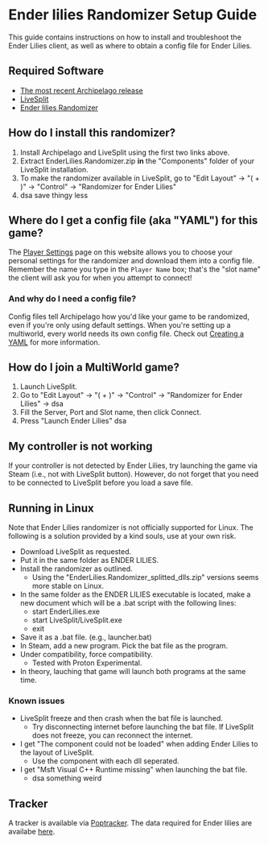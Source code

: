 # Ender lilies Randomizer Setup Guide

This guide contains instructions on how to install and troubleshoot the Ender Lilies client, as well as where to obtain a config file for Ender Lilies.


## Required Software

- [The most recent Archipelago release](https://github.com/ArchipelagoMW/Archipelago/releases)
- [LiveSplit](https://livesplit.org/downloads/)
- [Ender lilies Randomizer](https://github.com/Trexounay/EnderLilies.Randomizer/releases)


## How do I install this randomizer?

1. Install Archipelago and LiveSplit using the first two links above. 
2. Extract EnderLilies.Randomizer.zip **in** the "Components" folder of your LiveSplit installation. 
3. To make the randomizer available in LiveSplit, go to "Edit Layout" -> "( + )" -> "Control" -> "Randomizer for Ender Lilies"
4. dsa save thingy less 


## Where do I get a config file (aka "YAML") for this game?

The [Player Settings](https://archipelago.gg/games/Enders%20Lilies/player-settings) page on this website allows you to choose your personal settings for the randomizer and download them into a config file. 
Remember the name you type in the `Player Name` box; that's the "slot name" the client will ask you for when you attempt to connect!


### And why do I need a config file?

Config files tell Archipelago how you'd like your game to be randomized, even if you're only using default settings.
When you're setting up a multiworld, every world needs its own config file.
Check out [Creating a YAML](https://archipelago.gg/tutorial/Archipelago/setup/en#creating-a-yaml) for more information.


## How do I join a MultiWorld game?

1. Launch LiveSplit.
2. Go to "Edit Layout" -> "( + )" -> "Control" -> "Randomizer for Ender Lilies" -> dsa
3. Fill the Server, Port and Slot name, then click Connect.
4. Press "Launch Ender Lilies" dsa


## My controller is not working

If your controller is not detected by Ender Lilies, try launching the game via Steam (i.e., not with LiveSplit button).
However, do not forget that you need to be connected to LiveSplit before you load a save file. 


## Running in Linux

Note that Ender Lilies randomizer is not officially supported for Linux.
The following is a solution provided by a kind souls, use at your own risk.

- Download LiveSplit as requested.  
- Put it in the same folder as ENDER LILIES.
- Install the randomizer as outlined.
    - Using the "EnderLilies.Randomizer_splitted_dlls.zip" versions seems more stable on Linux.
- In the same folder as the ENDER LILIES executable is located, make a new document which will be a .bat script with the following lines:
    - start EnderLilies.exe
    - start LiveSplit/LiveSplit.exe
    - exit
- Save it as a .bat file. (e.g., launcher.bat)
- In Steam, add a new program. Pick the bat file as the program.
- Under compatibility, force compatibility.
    - Tested with Proton Experimental.
- In theory, lauching that game will launch both programs at the same time.


### Known issues
- LiveSplit freeze and then crash when the bat file is launched.
    - Try disconnecting internet before launching the bat file. If LiveSplit does not freeze, you can reconnect the internet. 
- I get "The component could not be loaded" when adding Ender Lilies to the layout of LiveSplit.
    - Use the component with each dll seperated.
- I get "Msft Visual C++ Runtime missing" when launching the bat file.
    - dsa something weird


## Tracker

A tracker is available via [Poptracker](https://github.com/black-sliver/PopTracker/releases). 
The data required for Ender lilies are availabe [here](https://github.com/lurch9229/ender-lilies-poptracker/releases).

